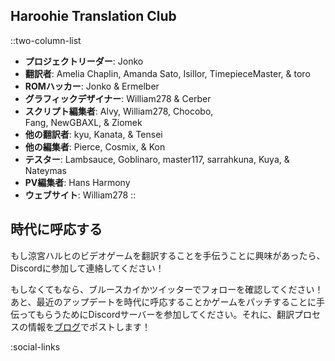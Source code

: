 ## Haroohie Translation Club
::two-column-list
- **プロジェクトリーダー**: Jonko
- **翻訳者**: Amelia Chaplin, Amanda Sato, Isillor, TimepieceMaster, & toro
- **ROMハッカー**: Jonko & Ermelber
- **グラフィックデザイナー**: William278 & Cerber
- **スクリプト編集者**: Alvy, William278, Chocobo,<br/>Fang, NewGBAXL, & Ziomek
- **他の翻訳者**: kyu, Kanata, & Tensei 
- **他の編集者**: Pierce, Cosmix, & Kon
- **テスター**: Lambsauce, Goblinaro, master117, sarrahkuna, Kuya, & Nateymas
- **PV編集者**: Hans Harmony
- **ウェブサイト**: William278
::

## 時代に呼応する
もし涼宮ハルヒのビデオゲームを翻訳することを手伝うことに興味があったら、Discordに参加して連絡してください！

もしなくてもなら、ブルースカイかツイッターでフォローを確認してください！あと、最近のアップデートを時代に呼応することかゲームをパッチすることに手伝ってもらうためにDiscordサーバーを参加してください。それに、翻訳プロセスの情報を[ブログ](/ja/blog)でポストします！

<!-- Social media, Discord and blog buttons -->
:social-links